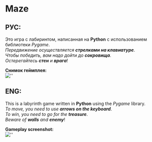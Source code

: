 # Maze
## РУС:
Это игра с лабиринтом, написанная на **Python** с использованием библиотеки _Pygame_.<br>
_Передвижение осуществляется **стрелками на клавиатуре**_.<br>
_Чтобы победить, вам надо дойти до **сокровища**_.<br>
_Остерегайтесь **стен** и **врага**_!<br>

**Снимок геймплея:**<br>
![''](https://i.ibb.co/gzDN3Jf/8f73d8ab-0d66-4e1c-84c1-70a8f1bb5e3d.jpg)
## ENG:
This is a labyrinth game written in **Python** using the _Pygame_ library.<br>
_To move, you need to use **arrows on the keyboard**_.<br>
_To win, you need to go for the **treasure**_.<br>
_Beware of **walls** and **enemy**_!<br>

**Gameplay screenshot:**<br>
![''](https://i.ibb.co/gzDN3Jf/8f73d8ab-0d66-4e1c-84c1-70a8f1bb5e3d.jpg)
